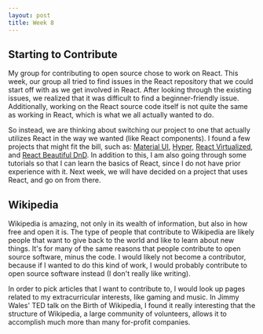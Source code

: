 ```yaml
---
layout: post
title: Week 8
---
```


## Starting to Contribute

My group for contributing to open source chose to work on React. This week, our group all tried to find issues in the React repository that we could start off with as we get involved in React. After looking through the existing issues, we realized that it was difficult to find a beginner-friendly issue. Additionally, working on the React source code itself is not quite the same as working in React, which is what we all actually wanted to do.

So instead, we are thinking about switching our project to one that actually utilizes React in the way we wanted (like React components). I found a few projects that might fit the bill, such as: [Material UI](https://github.com/mui-org/material-ui), [Hyper](https://github.com/zeit/hyper), [React Virtualized](https://github.com/bvaughn/react-virtualized), and [React Beautiful DnD](https://github.com/atlassian/react-beautiful-dnd). In addition to this, I am also going through some tutorials so that I can learn the basics of React, since I do not have prior experience with it. Next week, we will have decided on a project that uses React, and go on from there.

## Wikipedia

Wikipedia is amazing, not only in its wealth of information, but also in how free and open it is. The type of people that contribute to Wikipedia are likely people that want to give back to the world and like to learn about new things. It's for many of the same reasons that people contribute to open source software, minus the code. I would likely not become a contributor, because if I wanted to do this kind of work, I would probably contribute to open source software instead (I don't really like writing).

In order to pick articles that I want to contribute to, I would look up pages related to my extracurricular interests, like gaming and music. In Jimmy Wales' TED talk on the Birth of Wikipedia, I found it really interesting that the structure of Wikipedia, a large community of volunteers, allows it to accomplish much more than many for-profit companies.